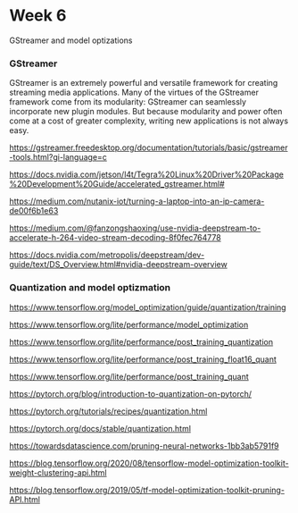# Week 6
GStreamer and model optizations


### GStreamer
GStreamer is an extremely powerful and versatile framework for creating streaming media applications. Many of the virtues of the GStreamer framework come from its modularity: GStreamer can seamlessly incorporate new plugin modules. But because modularity and power often come at a cost of greater complexity, writing new applications is not always easy.


https://gstreamer.freedesktop.org/documentation/tutorials/basic/gstreamer-tools.html?gi-language=c

https://docs.nvidia.com/jetson/l4t/Tegra%20Linux%20Driver%20Package%20Development%20Guide/accelerated_gstreamer.html#

https://medium.com/nutanix-iot/turning-a-laptop-into-an-ip-camera-de00f6b1e63

https://medium.com/@fanzongshaoxing/use-nvidia-deepstream-to-accelerate-h-264-video-stream-decoding-8f0fec764778

https://docs.nvidia.com/metropolis/deepstream/dev-guide/text/DS_Overview.html#nvidia-deepstream-overview


### Quantization and model optizmation

https://www.tensorflow.org/model_optimization/guide/quantization/training

https://www.tensorflow.org/lite/performance/model_optimization

https://www.tensorflow.org/lite/performance/post_training_quantization

https://www.tensorflow.org/lite/performance/post_training_float16_quant

https://www.tensorflow.org/lite/performance/post_training_quant 

https://pytorch.org/blog/introduction-to-quantization-on-pytorch/

https://pytorch.org/tutorials/recipes/quantization.html

https://pytorch.org/docs/stable/quantization.html

https://towardsdatascience.com/pruning-neural-networks-1bb3ab5791f9

https://blog.tensorflow.org/2020/08/tensorflow-model-optimization-toolkit-weight-clustering-api.html

https://blog.tensorflow.org/2019/05/tf-model-optimization-toolkit-pruning-API.html
